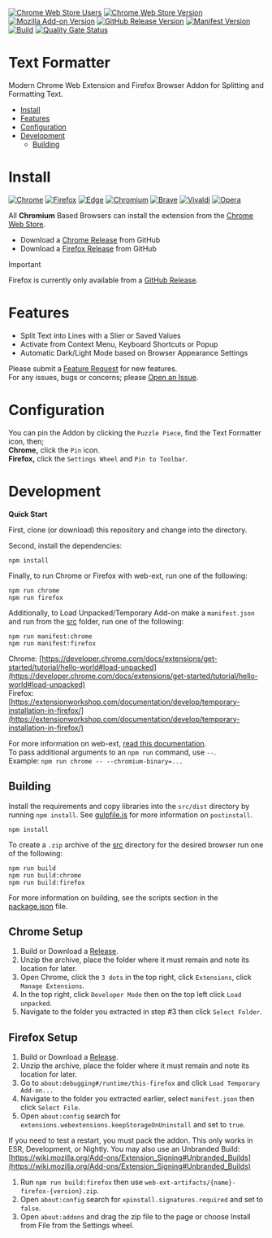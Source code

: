 [![Chrome Web Store Users](https://img.shields.io/chrome-web-store/users/medimbembaeldnglneiipkenpagjfcdj?logo=google&logoColor=white&label=google%20users)](https://chromewebstore.google.com/detail/text-formatter/medimbembaeldnglneiipkenpagjfcdj)
[![Chrome Web Store Version](https://img.shields.io/chrome-web-store/v/medimbembaeldnglneiipkenpagjfcdj?label=chrome&logo=googlechrome)](https://chromewebstore.google.com/detail/text-formatter/medimbembaeldnglneiipkenpagjfcdj)
[![Mozilla Add-on Version](https://img.shields.io/github/v/release/cssnr/text-formatter?label=firefox&logo=firefox)](https://github.com/cssnr/text-formatter/releases/latest/download/text_formatter-firefox.xpi)
[![GitHub Release Version](https://img.shields.io/github/v/release/cssnr/text-formatter?logo=github)](https://github.com/cssnr/text-formatter/releases/latest)
[![Manifest Version](https://img.shields.io/github/manifest-json/v/cssnr/text-formatter?filename=manifest.json&logo=json&label=manifest)](https://github.com/cssnr/text-formatter/blob/master/manifest.json)
[![Build](https://github.com/cssnr/text-formatter/actions/workflows/build.yaml/badge.svg)](https://github.com/cssnr/text-formatter/actions/workflows/build.yaml)
[![Quality Gate Status](https://sonarcloud.io/api/project_badges/measure?project=cssnr_text-formatter&metric=alert_status)](https://sonarcloud.io/summary/new_code?id=cssnr_text-formatter)
# Text Formatter

Modern Chrome Web Extension and Firefox Browser Addon for Splitting and Formatting Text.

*   [Install](#install)
*   [Features](#features)
*   [Configuration](#configuration)
*   [Development](#development)
    -   [Building](#building)

# Install

[![Chrome](https://raw.githubusercontent.com/alrra/browser-logos/main/src/chrome/chrome_48x48.png)](https://chromewebstore.google.com/detail/text-formatter/medimbembaeldnglneiipkenpagjfcdj)
[![Firefox](https://raw.githubusercontent.com/alrra/browser-logos/main/src/firefox/firefox_48x48.png)](https://github.com/cssnr/text-formatter/releases/latest/download/text_formatter-firefox.xpi)
[![Edge](https://raw.githubusercontent.com/alrra/browser-logos/main/src/edge/edge_48x48.png)](https://chromewebstore.google.com/detail/text-formatter/medimbembaeldnglneiipkenpagjfcdj)
[![Chromium](https://raw.githubusercontent.com/alrra/browser-logos/main/src/chromium/chromium_48x48.png)](https://chromewebstore.google.com/detail/text-formatter/medimbembaeldnglneiipkenpagjfcdj)
[![Brave](https://raw.githubusercontent.com/alrra/browser-logos/main/src/brave/brave_48x48.png)](https://chromewebstore.google.com/detail/text-formatter/medimbembaeldnglneiipkenpagjfcdj)
[![Vivaldi](https://raw.githubusercontent.com/alrra/browser-logos/main/src/vivaldi/vivaldi_48x48.png)](https://chromewebstore.google.com/detail/text-formatter/medimbembaeldnglneiipkenpagjfcdj)
[![Opera](https://raw.githubusercontent.com/alrra/browser-logos/main/src/opera/opera_48x48.png)](https://chromewebstore.google.com/detail/text-formatter/medimbembaeldnglneiipkenpagjfcdj)

All **Chromium** Based Browsers can install the extension from the
[Chrome Web Store](https://chromewebstore.google.com/detail/text-formatter/medimbembaeldnglneiipkenpagjfcdj).

*   Download a [Chrome Release](https://github.com/cssnr/text-formatter/releases/latest/download/text_formatter-chrome.crx) from GitHub
*   Download a [Firefox Release](https://github.com/cssnr/text-formatter/releases/latest/download/text_formatter-firefox.xpi) from GitHub

> [!IMPORTANT]  
> Firefox is currently only available from a [GitHub Release](https://github.com/cssnr/text-formatter/releases/latest/download/text_formatter-firefox.xpi).

# Features

-   Split Text into Lines with a Slier or Saved Values
-   Activate from Context Menu, Keyboard Shortcuts or Popup
-   Automatic Dark/Light Mode based on Browser Appearance Settings

Please submit a [Feature Request](https://github.com/cssnr/text-formatter/discussions/categories/feature-requests) for new features.  
For any issues, bugs or concerns; please [Open an Issue](https://github.com/cssnr/text-formatter/issues).

# Configuration

You can pin the Addon by clicking the `Puzzle Piece`, find the Text Formatter icon, then;  
**Chrome,** click the `Pin` icon.  
**Firefox,** click the `Settings Wheel` and `Pin to Toolbar`.

# Development

**Quick Start**

First, clone (or download) this repository and change into the directory.

Second, install the dependencies:
```shell
npm install
```

Finally, to run Chrome or Firefox with web-ext, run one of the following:
```shell
npm run chrome
npm run firefox
```

Additionally, to Load Unpacked/Temporary Add-on make a `manifest.json` and run from the [src](src) folder, run one of the following:
```shell
npm run manifest:chrome
npm run manifest:firefox
```

Chrome: [https://developer.chrome.com/docs/extensions/get-started/tutorial/hello-world#load-unpacked](https://developer.chrome.com/docs/extensions/get-started/tutorial/hello-world#load-unpacked)  
Firefox: [https://extensionworkshop.com/documentation/develop/temporary-installation-in-firefox/](https://extensionworkshop.com/documentation/develop/temporary-installation-in-firefox/)

For more information on web-ext, [read this documentation](https://extensionworkshop.com/documentation/develop/web-ext-command-reference/).  
To pass additional arguments to an `npm run` command, use `--`.  
Example: `npm run chrome -- --chromium-binary=...`

## Building

Install the requirements and copy libraries into the `src/dist` directory by running `npm install`.
See [gulpfile.js](gulpfile.js) for more information on `postinstall`.
```shell
npm install
```

To create a `.zip` archive of the [src](src) directory for the desired browser run one of the following:
```shell
npm run build
npm run build:chrome
npm run build:firefox
```

For more information on building, see the scripts section in the [package.json](package.json) file.

## Chrome Setup

1.  Build or Download a [Release](https://github.com/cssnr/text-formatter/releases).
1.  Unzip the archive, place the folder where it must remain and note its location for later.
1.  Open Chrome, click the `3 dots` in the top right, click `Extensions`, click `Manage Extensions`.
1.  In the top right, click `Developer Mode` then on the top left click `Load unpacked`.
1.  Navigate to the folder you extracted in step #3 then click `Select Folder`.

## Firefox Setup

1.  Build or Download a [Release](https://github.com/cssnr/text-formatter/releases).
1.  Unzip the archive, place the folder where it must remain and note its location for later.
1.  Go to `about:debugging#/runtime/this-firefox` and click `Load Temporary Add-on...`
1.  Navigate to the folder you extracted earlier, select `manifest.json` then click `Select File`.
1.  Open `about:config` search for `extensions.webextensions.keepStorageOnUninstall` and set to `true`.

If you need to test a restart, you must pack the addon. This only works in ESR, Development, or Nightly.
You may also use an Unbranded Build: [https://wiki.mozilla.org/Add-ons/Extension_Signing#Unbranded_Builds](https://wiki.mozilla.org/Add-ons/Extension_Signing#Unbranded_Builds)

1.  Run `npm run build:firefox` then use `web-ext-artifacts/{name}-firefox-{version}.zip`.
1.  Open `about:config` search for `xpinstall.signatures.required` and set to `false`.
1.  Open `about:addons` and drag the zip file to the page or choose Install from File from the Settings wheel.
